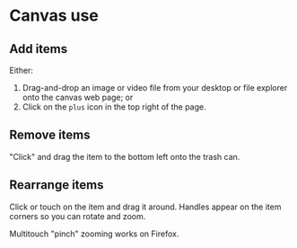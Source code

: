Canvas use
==========

Add items
---------

Either:

1. Drag-and-drop an image or video file from your desktop or file explorer 
   onto the canvas web page; or
2. Click on the `plus` icon in the top right of the page.

Remove items
------------

"Click" and drag the item to the bottom left onto the trash can.

Rearrange items
---------------

Click or touch on the item and drag it around. Handles appear on the item 
corners so you can rotate and zoom.

Multitouch "pinch" zooming works on Firefox.
